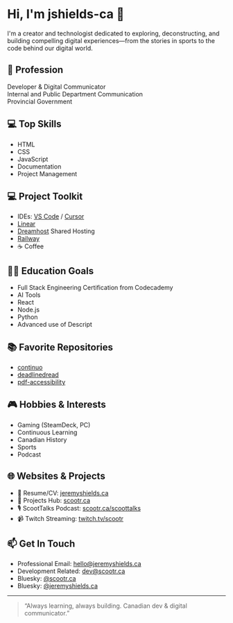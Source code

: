 # Hi, I'm jshields-ca 👋

I'm a creator and technologist dedicated to exploring, deconstructing, and building compelling digital experiences—from the stories in sports to the code behind our digital world.  

## 🚀 Profession
Developer & Digital Communicator  
Internal and Public Department Communication  
Provincial Government  

## 💻 Top Skills
- HTML
- CSS
- JavaScript
- Documentation
- Project Management

## 💻 Project Toolkit
- IDEs: [VS Code](https://code.visualstudio.com/) / [Cursor](https://cursor.com/home)  
- [Linear](https://linear.app/homepage)  
- [Dreamhost](https://www.dreamhost.com/) Shared Hosting  
- [Railway](https://railway.com/)
- ☕ Coffee

## 🧑‍🎓 Education Goals
- Full Stack Engineering Certification from Codecademy
- AI Tools  
- React
- Node.js
- Python
- Advanced use of Descript

## 📚 Favorite Repositories
- [continuo](https://github.com/jshields-ca/continuo)
- [deadlinedread](https://github.com/jshields-ca/deadlinedread)
- [pdf-accessibility](https://github.com/jshields-ca/pdf-accessibility)

## 🎮 Hobbies & Interests
- Gaming (SteamDeck, PC)
- Continuous Learning
- Canadian History
- Sports
- Podcast

## 🌐 Websites & Projects
- 📃 Resume/CV: [jeremyshields.ca](https://jeremyshields.ca)  
- 🔗 Projects Hub: [scootr.ca](https://scootr.ca)  
- 🎙️ ScootTalks Podcast: [scootr.ca/scoottalks](https://scootr.ca/scoottalks)
- 📹 Twitch Streaming: [twitch.tv/scootr](https://twitch.tv/scootr)

## 📫 Get In Touch
- Professional Email: [hello@jeremyshields.ca](mailto:hello@jeremyshields.ca)
- Development Related: [dev@scootr.ca](mailto:dev@scootr.ca)
- Bluesky: [@scootr.ca](https://bsky.app/profile/scootr.ca)
- Bluesky: [@jeremyshields.ca](https://bsky.app/profile/jeremyshields.ca)

---

> “Always learning, always building. Canadian dev & digital communicator.”

